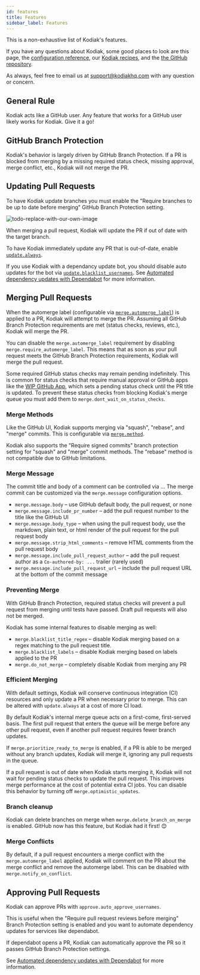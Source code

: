 ```yaml
---
id: features
title: Features
sidebar_label: Features
---
```


This is a non-exhaustive list of Kodiak's features.

If you have any questions about Kodiak, some good places to look are this page, the [configuration reference](configuration-reference.md), our [Kodiak recipes](recipes.md), and the [the GitHub repository](https://github.com/chdsbd/kodiak).

As always, feel free to email us at support@kodiakhq.com with any question or concern.

## General Rule

Kodiak acts like a GitHub user. Any feature that works for a GitHub user likely works for Kodiak. Give it a go!

## GitHub Branch Protection
Kodiak's behavior is largely driven by GitHub Branch Protection. If a PR is blocked from merging by a missing required status check, missing approval, merge conflict, etc., Kodiak will not merge the PR.

## Updating Pull Requests
To have Kodiak update branches you must enable the "Require branches to be up to date before merging" GitHub Branch Protection setting.

![todo-replace-with-our-own-image](https://help.github.com/assets/images/help/repository/protecting-branch-loose-status.png)
<!-- https://help.github.com/en/github/administering-a-repository/enabling-required-status-checks -->

When merging a pull request, Kodiak will update the PR if out of date with the target branch.

To have Kodiak immediately update any PR that is out-of-date, enable [`update.always`](https://kodiakhq.com/docs/config-reference#updatealways).

If you use Kodiak with a dependancy update bot, you should disable auto updates for the bot via [`update.blacklist_usernames`](configuration-reference.md#updateblacklist_usernames). See [Automated dependency updates with Dependabot](recipes.md#automated-dependency-updates-with-dependabot) for more information.


## Merging Pull Requests
When the automerge label (configurable via [`merge.automerge_label`](https://kodiakhq.com/docs/config-reference#mergeautomerge_label)) is applied to a PR, Kodiak will attempt to merge the PR. Assuming all GitHub Branch Protection requirements are met (status checks, reviews, etc.), Kodiak will merge the PR.

You can disable the `merge.automerge_label` requirement by disabling `merge.require_automerge_label`. This means that as soon as your pull request meets the GitHub Branch Protection requirements, Kodiak will merge the pull request.


Some required GitHub status checks may remain pending indefinitely. This is common for status checks that require manual approval or GitHub apps like the [WIP GitHub App](https://github.com/wip/app), which sets a pending status check until the PR title is updated.
To prevent these status checks from blocking Kodiak's merge queue you must add them to `merge.dont_wait_on_status_checks`.

<!-- TODO: Link up all these config references -->

### Merge Methods
Like the GitHub UI, Kodiak supports merging via "squash", "rebase", and "merge" commits. This is configurable via [`merge.method`](https://kodiakhq.com/docs/config-reference#mergemethod).

Kodiak also supports the "Require signed commits" branch protection setting for "squash" and "merge" commit methods. The "rebase" method is not compatible due to GitHub limitations.

<!-- add require signed commits screenshot -->

### Merge Message
The commit title and body of a comment can be controlled via ...
The merge commit can be customized via the `merge.message` configuration options.

- `merge.message.body` – use GitHub default body, the pull request, or none
- `merge.message.include_pr_number` – add the pull request number to the title like the GitHub UI
- `merge.message.body_type` – when using the pull request body, use the markdown, plain text, or html render of the pull request for the pull request body 
- `merge.message.strip_html_comments` – remove HTML comments from the pull request body
- `merge.message.include_pull_request_author` – add the pull request author as a `Co-authored-by: ...` trailer (rarely used)
- `merge.message.include_pull_request_url` – include the pull request URL at the bottom of the commit message

### Preventing Merge

With GitHub Branch Protection, required status checks will prevent a pull request from merging until tests have passed. Draft pull requests will also not be merged.

Kodiak has some internal features to disable merging as well:

- `merge.blacklist_title_regex` – disable Kodiak merging based on a regex matching to the pull request title.
- `merge.blacklist_labels` – disable Kodiak merging based on labels applied to the PR
- `merge.do_not_merge` – completely disable Kodiak from merging any PR


### Efficient Merging

With default settings, Kodiak will conserve continuous integration (CI) resources and only update a PR when necessary prior to merge. This can be altered with `update.always` at a cost of more CI load.

By default Kodiak's internal merge queue acts on a first-come, first-served basis. The first pull request that enters the queue will be merge before any other pull request, even if another pull request requires fewer branch updates.

If `merge.prioritize_ready_to_merge` is enabled, if a PR is able to be merged without any branch updates, Kodiak will merge it, ignoring any pull requests in the queue.

If a pull request is out of date when Kodiak starts merging it, Kodiak will not wait for pending status checks to update the pull request. This improves merge performance at the cost of potential extra CI jobs. You can disable this behavior by turning off `merge.optimistic_updates`.

### Branch cleanup

Kodiak can delete branches on merge when `merge.delete_branch_on_merge` is enabled. GitHub now has this feature, but Kodiak had it first! 😊

### Merge Conflicts

By default, if a pull request encounters a merge conflict with the `merge.automerge_label` applied, Kodiak will comment on the PR about the merge conflict and remove the automerge label. This can be disabled with `merge.notify_on_conflict`.


## Approving Pull Requests
Kodiak can approve PRs with `approve.auto_approve_usernames`.

This is useful when the "Require pull request reviews before merging" Branch Protection setting is enabled and you want to automate dependency updates for services like dependabot.

If dependabot opens a PR, Kodiak can automatically approve the PR so it passes GitHub Branch Protection settings.

 See [Automated dependency updates with Dependabot](recipes.md#automated-dependency-updates-with-dependabot) for more information.
